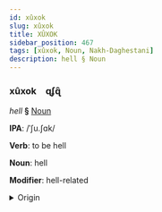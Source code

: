 ```yaml
---
id: xûxok
slug: xûxok
title: XÛXOK
sidebar_position: 467
tags: [xûxok, Noun, Nakh-Daghestani]
description: hell § Noun
---
```


### xûxok&emsp;<span kind="abugida">ɋʄɋ̑</span>

*hell* **§** [Noun](../../tags/Noun)

**IPA**: /ˈʃu.ʃɑk/

**Verb**: to be hell

**Noun**: hell

**Modifier**: hell-related

<details>
    <summary>Origin</summary>
    Avar жужахӏ žužaḥʳ /ʒuʒaʜ/<br/>
    <em>Nakh-Daghestani Language Family</em>
</details>
